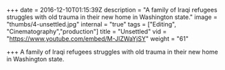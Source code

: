 +++
date = 2016-12-10T01:15:39Z
description = "A family of Iraqi refugees struggles with old trauma in their new home in Washington state."
image = "thumbs/4-unsettled.jpg"
internal = "true"
tags = ["Editing", "Cinematography","production"]
title = "Unsettled"
vid = "https://www.youtube.com/embed/M-JlZWaYjSY"
weight = "61"

+++
A family of Iraqi refugees struggles with old trauma in their new home in Washington state.
